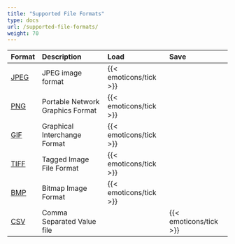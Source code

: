 ```yaml
---
title: "Supported File Formats"
type: docs
url: /supported-file-formats/
weight: 70
---
```


|**Format**|**Description**|**Load**|**Save**|
| :- | :- | :- | :- |
|[JPEG](https://docs.fileformat.com/image/jpeg/)|JPEG image format|{{< emoticons/tick >}}| |
|[PNG](https://docs.fileformat.com/image/png/)|Portable Network Graphics Format|{{< emoticons/tick >}}| |
|[GIF](https://docs.fileformat.com/image/gif/)|Graphical Interchange Format|{{< emoticons/tick >}}| |
|[TIFF](https://docs.fileformat.com/image/tiff/)|Tagged Image File Format|{{< emoticons/tick >}}| |
|[BMP](https://docs.fileformat.com/image/bmp/)|Bitmap Image Format|{{< emoticons/tick >}}| |
|[CSV](https://docs.fileformat.com/spreadsheet/csv/)|Comma Separated Value file| |{{< emoticons/tick >}}|

